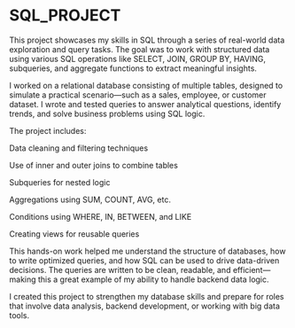 # SQL_PROJECT
This project showcases my skills in SQL through a series of real-world data exploration and query tasks. The goal was to work with structured data using various SQL operations like SELECT, JOIN, GROUP BY, HAVING, subqueries, and aggregate functions to extract meaningful insights.

I worked on a relational database consisting of multiple tables, designed to simulate a practical scenario—such as a sales, employee, or customer dataset. I wrote and tested queries to answer analytical questions, identify trends, and solve business problems using SQL logic.

The project includes:

Data cleaning and filtering techniques

Use of inner and outer joins to combine tables

Subqueries for nested logic

Aggregations using SUM, COUNT, AVG, etc.

Conditions using WHERE, IN, BETWEEN, and LIKE

Creating views for reusable queries

This hands-on work helped me understand the structure of databases, how to write optimized queries, and how SQL can be used to drive data-driven decisions. The queries are written to be clean, readable, and efficient—making this a great example of my ability to handle backend data logic.

I created this project to strengthen my database skills and prepare for roles that involve data analysis, backend development, or working with big data tools.
